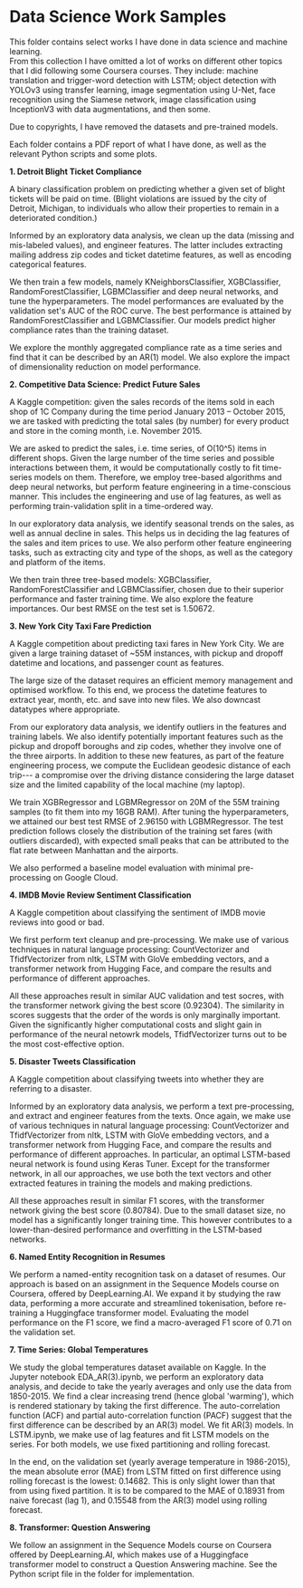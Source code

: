# Data Science Work Samples
This folder contains select works I have done in data science and machine learning. <br>
From this collection I have omitted a lot of works on different other topics that I did following some Coursera courses. They include: machine translation and trigger-word detection with LSTM; object detection with YOLOv3 using transfer learning, image segmentation using U-Net, face recognition using the Siamese network, image classification using InceptionV3 with data augmentations, and then some.

Due to copyrights, I have removed the datasets and pre-trained models.

Each folder contains a PDF report of what I have done, as well as the relevant Python scripts and some plots.

**1. Detroit Blight Ticket Compliance**

A binary classification problem on predicting whether a given set of blight tickets will be paid
on time. (Blight violations are issued by the city of Detroit, Michigan, to individuals who allow their
properties to remain in a deteriorated condition.) 

Informed by an exploratory data analysis, we clean up the data (missing and mis-labeled values), and engineer features. The latter includes extracting mailing address zip codes and ticket datetime features, as well as encoding categorical features.

We then train a few models, namely KNeighborsClassifier, XGBClassifier, RandomForestClassifier, LGBMClassifier and deep neural networks, and tune the hyperparameters. The model performances are evaluated by the validation set's AUC of the ROC curve. The best performance is attained by RandomForestClassifier and LGBMClassifier. Our models predict higher compliance rates than the training dataset. 

We explore the monthly aggregated compliance rate as a time series and find that it can be described by an AR(1) model. We also explore the impact of dimensionality reduction on model performance.

**2. Competitive Data Science: Predict Future Sales**

A Kaggle competition: given the sales records of the items sold in each shop of 1C Company during the time period January 2013 – October 2015, we are tasked with predicting the total sales (by number) for every product and store in the coming month, i.e. November 2015.

We are asked to predict the sales, i.e. time series, of O(10^5) items in different shops. Given the large number of the time series and possible interactions between them, it would be computationally costly to fit time-series models on them. Therefore, we employ tree-based algorithms and deep neural networks, but perform feature engineering in a time-conscious manner. This includes the engineering and use of lag features, as well as performing train-validation split in a time-ordered way.

In our exploratory data analysis, we identify seasonal trends on the sales, as well as annual decline in sales. This helps us in deciding the lag features of the sales and item prices to use. We also perform other feature engineering tasks, such as extracting city and type of the shops, as well as the category and platform of the items.

We then train three tree-based models: XGBClassifier, RandomForestClassifier and LGBMClassifier, chosen due to their superior performance and faster training time. We also explore the feature importances. Our best RMSE on the test set is 1.50672.

**3. New York City Taxi Fare Prediction**

A Kaggle competition about predicting taxi fares in New York City. We are given a large training dataset of ~55M instances, with pickup and dropoff datetime and locations, and passenger count as features.

The large size of the dataset requires an efficient memory management and optimised workflow. To this end, we process the datetime features to extract year, month, etc. and save into new files. We also downcast datatypes where appropriate. 

From our exploratory data analysis, we identify outliers in the features and training labels. We also identify potentially important features such as the pickup and dropoff boroughs and zip codes, whether they involve one of the three airports. In addition to these new features, as part of the feature engineering process, we compute the Euclidean geodesic distance of each trip--- a compromise over the driving distance considering the large dataset size and the limited capability of the local machine (my laptop). 

We train XGBRegressor and LGBMRegressor on 20M of the 55M training samples (to fit them into my 16GB RAM). After tuning the hyperparameters, we attained our best test RMSE of 2.96150 with LGBMRegressor. The test prediction follows closely the distribution of the training set fares (with outliers discarded), with expected small peaks that can be attributed to the flat rate between Manhattan and the airports.

We also performed a baseline model evaluation with minimal pre-processing on Google Cloud.

**4. IMDB Movie Review Sentiment Classification**

A Kaggle competition about classifying the sentiment of IMDB movie reviews into good or bad. 

We first perform text cleanup and pre-processing. We make use of various techniques in natural language processing: CountVectorizer and TfidfVectorizer from nltk, LSTM with GloVe embedding vectors, and a transformer network from Hugging Face, and compare the results and performance of different approaches. 

All these approaches result in similar AUC validation and test socres, with the transformer network giving the best score (0.92304). The similarity in scores suggests that the order of the words is only marginally important. Given the significantly higher computational costs and slight gain in performance of the neural netowrk models, TfidfVectorizer turns out to be the most cost-effective option.

**5. Disaster Tweets Classification**

A Kaggle competition about classifying tweets into whether they are referring to a disaster. 

Informed by an exploratory data analysis, we perform a text pre-processing, and extract and engineer features from the texts. Once again, we make use of various techniques in natural language processing: CountVectorizer and TfidfVectorizer from nltk, LSTM with GloVe embedding vectors, and a transformer network from Hugging Face, and compare the results and performance of different approaches. In particular, an optimal LSTM-based neural network is found using Keras Tuner. Except for the transformer network, in all our approaches, we use both the text vectors and other extracted features in training the models and making predictions.

All these approaches result in similar F1 scores, with the transformer network giving the best score (0.80784). Due to the small dataset size, no model has a significantly longer training time. This however contributes to a lower-than-desired performance and overfitting in the LSTM-based networks. 

**6. Named Entity Recognition in Resumes**

We perform a named-entity recognition task on a dataset of resumes. Our approach is based on an assignment in the Sequence Models course on Coursera, offered by DeepLearning.AI. We expand it by studying the raw data, performing a more accurate and streamlined tokenisation, before re-training a Huggingface transformer model. Evaluating the model performance on the F1 score, we find a macro-averaged F1 score of 0.71 on the validation set.

**7. Time Series: Global Temperatures**

We study the global temperatures dataset available on Kaggle. In the Jupyter notebook EDA_AR(3).ipynb, we perform an exploratory data analysis, and decide to take the yearly averages and only use the data from 1850-2015. We find a clear increasing trend (hence global 'warming'), which is rendered stationary by taking the first difference. The auto-correlation function (ACF) and partial auto-correlation function (PACF) suggest that the first difference can be described by an AR(3) model. We fit AR(3) models. In LSTM.ipynb, we make use of lag features and fit LSTM models on the series. For both models, we use fixed partitioning and rolling forecast.

In the end, on the validation set (yearly average temperature in 1986-2015), the mean absolute error (MAE) from LSTM fitted on first difference using rolling forecast is the lowest: 0.14682. This is only slight lower than that from using fixed partition. It is to be compared to the MAE of 0.18931 from naive forecast (lag 1), and 0.15548 from the AR(3) model using rolling forecast.

**8. Transformer: Question Answering**

We follow an assignment in the Sequence Models course on Coursera offered by DeepLearning.AI, which makes use of a Huggingface transformer model to construct a Question Answering machine. See the Python script file in the folder for implementation.

